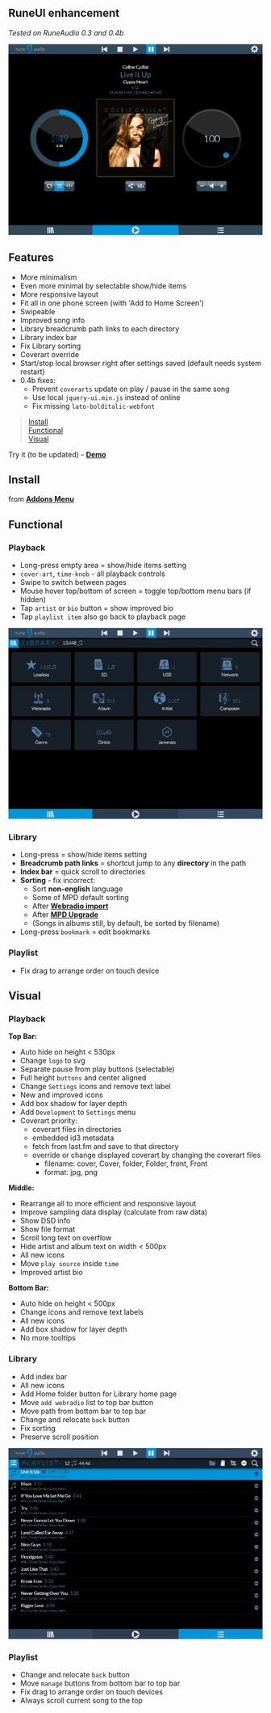 RuneUI enhancement
---
_Tested on RuneAudio 0.3 and 0.4b_   

![playback](https://github.com/rern/_assets/blob/master/RuneUI_enhancement/xtreme/playback.gif)

Features
---
- More minimalism
- Even more minimal by selectable show/hide items
- More responsive layout
- Fit all in one phone screen (with 'Add to Home Screen')
- Swipeable
- Improved song info
- Library breadcrumb path links to each directory
- Library index bar
- Fix Library sorting
- Coverart override
- Start/stop local browser right after settings saved (default needs system restart)
- 0.4b fixes:
	- Prevent `coverarts` update on play / pause in the same song
	- Use local `jquery-ui.min.js` instead of online
	- Fix missing `lato-bolditalic-webfont`

>[Install](#install)  
>[Functional](#functional)  
>[Visual](#visual)  

Try it (to be updated) - [**Demo**](https://rern.github.io/RuneUI_GPIO/)  

Install
---
from [**Addons Menu**](https://github.com/rern/RuneAudio_Addons)  
  

Functional
---

### Playback
- Long-press empty area = show/hide items setting
- `cover-art`, `time-knob` - all playback controls
- Swipe to switch between pages
- Mouse hover top/bottom of screen = toggle top/bottom menu bars (if hidden)
- Tap `artist` or `bio` button = show improved bio
- Tap `playlist item` also go back to playback page

![library](https://github.com/rern/_assets/blob/master/RuneUI_enhancement/xtreme/library.gif)

### Library
- Long-press = show/hide items setting
- **Breadcrumb path links** = shortcut jump to any **directory** in the path
- **Index bar** = quick scroll to directories
- **Sorting** - fix incorrect:
	- Sort **non-english** language
	- Some of MPD default sorting
	- After [**Webradio import**](https://github.com/rern/RuneAudio/tree/master/webradio)
	- After [**MPD Upgrade**](https://github.com/rern/RuneAudio/tree/master/mpd)
	- (Songs in albums still, by default, be sorted by filename)
- Long-press `bookmark` = edit bookmarks

### Playlist
- Fix drag to arrange order on touch device
	
Visual
---

### Playback
**Top Bar:**
- Auto hide on height < 530px
- Change `logo` to svg
- Separate pause from play buttons (selectable)
- Full height `buttons` and center aligned
- Change `Settings` icons and remove text label
- New and improved icons
- Add box shadow for layer depth
- Add `Development` to `Settings` menu
- Coverart priority:
    - coverart files in directories
	- embedded id3 metadata
	- fetch from last.fm and save to that directory
	- override or change displayed coverart by changing the coverart files
	    - filename: cover, Cover, folder, Folder, front, Front
	    - format: jpg, png

**Middle:**
- Rearrange all to more efficient and responsive layout
- Improve sampling data display (calculate from raw data)
- Show DSD info
- Show file format
- Scroll long text on overflow
- Hide artist and album text on width < 500px
- All new icons
- Move `play source` inside `time`
- Improved artist bio

**Bottom Bar:**
- Auto hide on height < 500px
- Change icons and remove text labels
- All new icons
- Add box shadow for layer depth
- No more tooltips

### Library
- Add index bar
- All new icons
- Add Home folder button for Library home page
- Move `add webradio` list to top bar button
- Move path from bottom bar to top bar
- Change and relocate `back` button
- Fix sorting
- Preserve scroll position

![playlist](https://github.com/rern/_assets/blob/master/RuneUI_enhancement/xtreme/playlist.gif)

### Playlist
- Change and relocate `back` button
- Move `manage` buttons from bottom bar to top bar
- Fix drag to arrange order on touch devices
- Always scroll current song to the top
